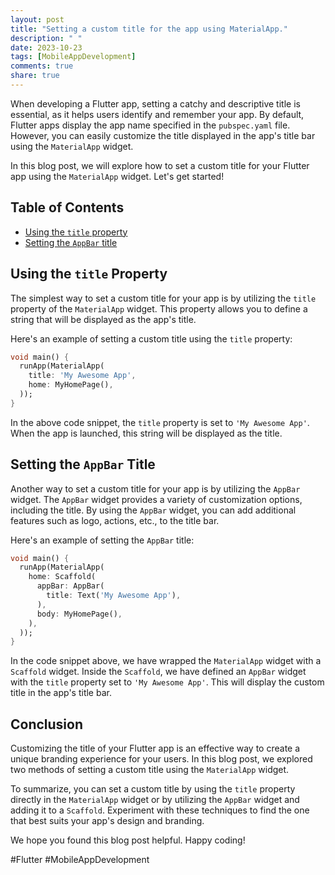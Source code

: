 ```yaml
---
layout: post
title: "Setting a custom title for the app using MaterialApp."
description: " "
date: 2023-10-23
tags: [MobileAppDevelopment]
comments: true
share: true
---
```


When developing a Flutter app, setting a catchy and descriptive title is essential, as it helps users identify and remember your app. By default, Flutter apps display the app name specified in the `pubspec.yaml` file. However, you can easily customize the title displayed in the app's title bar using the `MaterialApp` widget.

In this blog post, we will explore how to set a custom title for your Flutter app using the `MaterialApp` widget. Let's get started!

## Table of Contents
- [Using the `title` property](#using-the-title-property)
- [Setting the `AppBar` title](#setting-the-appbar-title)

## Using the `title` Property

The simplest way to set a custom title for your app is by utilizing the `title` property of the `MaterialApp` widget. This property allows you to define a string that will be displayed as the app's title.

Here's an example of setting a custom title using the `title` property:

```dart
void main() {
  runApp(MaterialApp(
    title: 'My Awesome App',
    home: MyHomePage(),
  ));
}
```

In the above code snippet, the `title` property is set to `'My Awesome App'`. When the app is launched, this string will be displayed as the title.

## Setting the `AppBar` Title

Another way to set a custom title for your app is by utilizing the `AppBar` widget. The `AppBar` widget provides a variety of customization options, including the title. By using the `AppBar` widget, you can add additional features such as logo, actions, etc., to the title bar.

Here's an example of setting the `AppBar` title:

```dart
void main() {
  runApp(MaterialApp(
    home: Scaffold(
      appBar: AppBar(
        title: Text('My Awesome App'),
      ),
      body: MyHomePage(),
    ),
  ));
}
```

In the code snippet above, we have wrapped the `MaterialApp` widget with a `Scaffold` widget. Inside the `Scaffold`, we have defined an `AppBar` widget with the `title` property set to `'My Awesome App'`. This will display the custom title in the app's title bar.

## Conclusion

Customizing the title of your Flutter app is an effective way to create a unique branding experience for your users. In this blog post, we explored two methods of setting a custom title using the `MaterialApp` widget.

To summarize, you can set a custom title by using the `title` property directly in the `MaterialApp` widget or by utilizing the `AppBar` widget and adding it to a `Scaffold`. Experiment with these techniques to find the one that best suits your app's design and branding.

We hope you found this blog post helpful. Happy coding!

\#Flutter \#MobileAppDevelopment